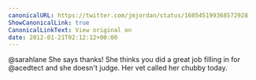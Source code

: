 ```yaml
---
canonicalURL: https://twitter.com/jmjordan/status/160545199368572928
ShowCanonicalLink: true
CanonicalLinkText: View original on
date: 2012-01-21T02:12:12+00:00
---
```

@sarahlane She says thanks! She thinks you did a great job filling in for @acedtect and she doesn't judge. Her vet called her chubby today.